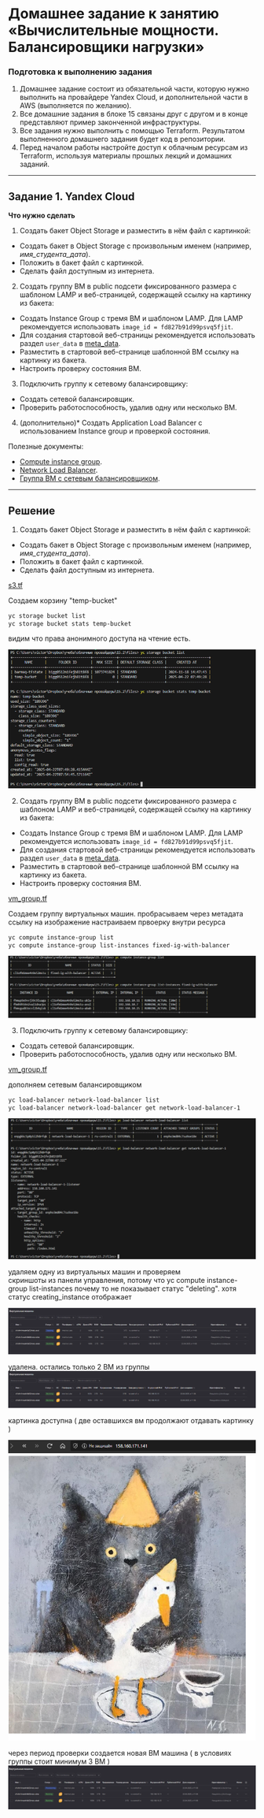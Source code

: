 # Домашнее задание к занятию «Вычислительные мощности. Балансировщики нагрузки»  

### Подготовка к выполнению задания

1. Домашнее задание состоит из обязательной части, которую нужно выполнить на провайдере Yandex Cloud, и дополнительной части в AWS (выполняется по желанию). 
2. Все домашние задания в блоке 15 связаны друг с другом и в конце представляют пример законченной инфраструктуры.  
3. Все задания нужно выполнить с помощью Terraform. Результатом выполненного домашнего задания будет код в репозитории. 
4. Перед началом работы настройте доступ к облачным ресурсам из Terraform, используя материалы прошлых лекций и домашних заданий.

---
## Задание 1. Yandex Cloud 

**Что нужно сделать**

1. Создать бакет Object Storage и разместить в нём файл с картинкой:

 - Создать бакет в Object Storage с произвольным именем (например, _имя_студента_дата_).
 - Положить в бакет файл с картинкой.
 - Сделать файл доступным из интернета.
 
2. Создать группу ВМ в public подсети фиксированного размера с шаблоном LAMP и веб-страницей, содержащей ссылку на картинку из бакета:

 - Создать Instance Group с тремя ВМ и шаблоном LAMP. Для LAMP рекомендуется использовать `image_id = fd827b91d99psvq5fjit`.
 - Для создания стартовой веб-страницы рекомендуется использовать раздел `user_data` в [meta_data](https://cloud.yandex.ru/docs/compute/concepts/vm-metadata).
 - Разместить в стартовой веб-странице шаблонной ВМ ссылку на картинку из бакета.
 - Настроить проверку состояния ВМ.
 
3. Подключить группу к сетевому балансировщику:

 - Создать сетевой балансировщик.
 - Проверить работоспособность, удалив одну или несколько ВМ.
4. (дополнительно)* Создать Application Load Balancer с использованием Instance group и проверкой состояния.

Полезные документы:

- [Compute instance group](https://registry.terraform.io/providers/yandex-cloud/yandex/latest/docs/resources/compute_instance_group).
- [Network Load Balancer](https://registry.terraform.io/providers/yandex-cloud/yandex/latest/docs/resources/lb_network_load_balancer).
- [Группа ВМ с сетевым балансировщиком](https://cloud.yandex.ru/docs/compute/operations/instance-groups/create-with-balancer).

---
##  Решение

1. Создать бакет Object Storage и разместить в нём файл с картинкой:

 - Создать бакет в Object Storage с произвольным именем (например, _имя_студента_дата_).
 - Положить в бакет файл с картинкой.
 - Сделать файл доступным из интернета.

[s3.tf](./files/s3.tf)  

Создаем корзину "temp-bucket"  
```
yc storage bucket list  
yc storage bucket stats temp-bucket  
```
видим что права анонимного доступа на чтение есть.  

![результат](./images/1-1.png)  
 
2. Создать группу ВМ в public подсети фиксированного размера с шаблоном LAMP и веб-страницей, содержащей ссылку на картинку из бакета:

 - Создать Instance Group с тремя ВМ и шаблоном LAMP. Для LAMP рекомендуется использовать `image_id = fd827b91d99psvq5fjit`.
 - Для создания стартовой веб-страницы рекомендуется использовать раздел `user_data` в [meta_data](https://cloud.yandex.ru/docs/compute/concepts/vm-metadata).
 - Разместить в стартовой веб-странице шаблонной ВМ ссылку на картинку из бакета.
 - Настроить проверку состояния ВМ.

[vm_group.tf](./files/vm_group.tf)  
 
Создаем группу виртуальных машин.
пробрасываем через метадата ссылку на изображение
настраиваем првоерку внутри ресурса

```
yc compute instance-group list  
yc compute instance-group list-instances fixed-ig-with-balancer   
```
![результат](./images/1-2.png)  

3. Подключить группу к сетевому балансировщику:

 - Создать сетевой балансировщик. 
 - Проверить работоспособность, удалив одну или несколько ВМ.  

 [vm_group.tf](./files/vm_group.tf)  

 дополняем сетевым балансировщиком  
```
yc load-balancer network-load-balancer list  
yc load-balancer network-load-balancer get network-load-balancer-1  
```

![результат](./images/1-3.png)  

удаляем одну из виртуальных машин и проверяем  
скриншоты из панели управления, потому что yc compute instance-group list-instances почему то не показывает статус "deleting". хотя статус creating_instance отображает

![результат](./images/1-4.png)  

удалена. остались только 2 ВМ из группы
![результат](./images/1-5.png)  

картинка доступна  ( две оставшихся вм продолжают отдавать картинку )

![результат](./images/1-7.png)  

через период проверки создается новая ВМ машина ( в условиях группы стоит минимум 3 ВМ )  
![результат](./images/1-6.png)  


